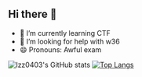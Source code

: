 ## Hi there 👋

- 🌱 I’m currently learning CTF
- 🤔 I’m looking for help with w36
- 😄 Pronouns: Awful exam
  
![lzz0403's GitHub stats](https://github-readme-stats.vercel.app/api?username=lzz0403&show_icons=true&theme=radical)
[![Top Langs](https://github-readme-stats.vercel.app/api/top-langs/?username=lzz0403&layout=donut-vertical)](https://github.com/anuraghazra/github-readme-stats)


